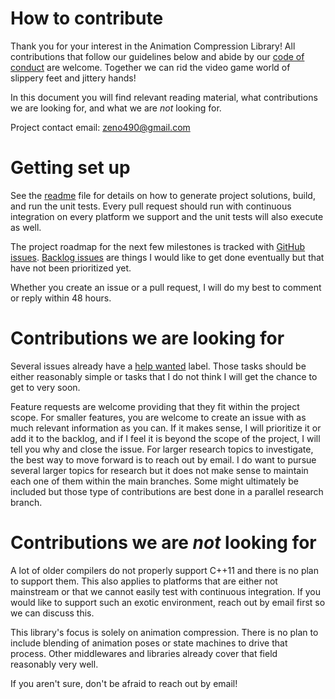# How to contribute

Thank you for your interest in the Animation Compression Library! All contributions that follow our guidelines below and abide by our [code of conduct](CODE_OF_CONDUCT.md) are welcome. Together we can rid the video game world of slippery feet and jittery hands!

In this document you will find relevant reading material, what contributions we are looking for, and what we are *not* looking for.

Project contact email: zeno490@gmail.com

# Getting set up

See the [readme](README.md) file for details on how to generate project solutions, build, and run the unit tests. Every pull request should run with continuous integration on every platform we support and the unit tests will also execute as well.

The project roadmap for the next few milestones is tracked with [GitHub issues](https://github.com/nfrechette/acl/issues). [Backlog issues](https://github.com/nfrechette/acl/milestone/4) are things I would like to get done eventually but that have not been prioritized yet.

Whether you create an issue or a pull request, I will do my best to comment or reply within 48 hours.

# Contributions we are looking for

Several issues already have a [help wanted](https://github.com/nfrechette/acl/issues?q=is%3Aopen+is%3Aissue+label%3A%22help+wanted%22) label. Those tasks should be either reasonably simple or tasks that I do not think I will get the chance to get to very soon.

Feature requests are welcome providing that they fit within the project scope. For smaller features, you are welcome to create an issue with as much relevant information as you can. If it makes sense, I will prioritize it or add it to the backlog, and if I feel it is beyond the scope of the project, I will tell you why and close the issue. For larger research topics to investigate, the best way to move forward is to reach out by email. I do want to pursue several larger topics for research but it does not make sense to maintain each one of them within the main branches. Some might ultimately be included but those type of contributions are best done in a parallel research branch.

# Contributions we are *not* looking for

A lot of older compilers do not properly support C++11 and there is no plan to support them. This also applies to platforms that are either not mainstream or that we cannot easily test with continuous integration. If you would like to support such an exotic environment, reach out by email first so we can discuss this.

This library's focus is solely on animation compression. There is no plan to include blending of animation poses or state machines to drive that process. Other middlewares and libraries already cover that field reasonably very well.

If you aren't sure, don't be afraid to reach out by email!
